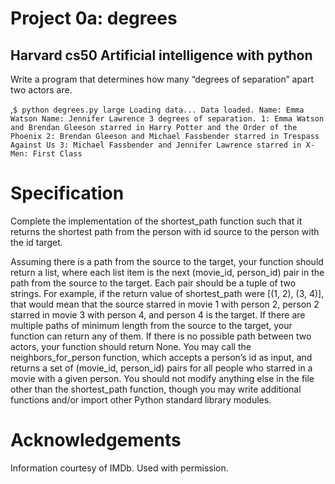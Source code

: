 
# Project 0a: degrees
## Harvard cs50 Artificial intelligence with python

Write a program that determines how many “degrees of separation” apart two actors are.

,```
$ python degrees.py large
Loading data...
Data loaded.
Name: Emma Watson
Name: Jennifer Lawrence
3 degrees of separation.
1: Emma Watson and Brendan Gleeson starred in Harry Potter and the Order of the Phoenix
2: Brendan Gleeson and Michael Fassbender starred in Trespass Against Us
3: Michael Fassbender and Jennifer Lawrence starred in X-Men: First Class ```

# Specification

Complete the implementation of the shortest_path function such that it returns the shortest path from the person with id source to the person with the id target.

Assuming there is a path from the source to the target, your function should return a list, where each list item is the next (movie_id, person_id) pair in the path from the source to the target. Each pair should be a tuple of two strings. For example, if the return value of shortest_path were [(1, 2), (3, 4)], that would mean that the source starred in movie 1 with person 2, person 2 starred in movie 3 with person 4, and person 4 is the target. If there are multiple paths of minimum length from the source to the target, your function can return any of them. If there is no possible path between two actors, your function should return None. You may call the neighbors_for_person function, which accepts a person’s id as input, and returns a set of (movie_id, person_id) pairs for all people who starred in a movie with a given person. You should not modify anything else in the file other than the shortest_path function, though you may write additional functions and/or import other Python standard library modules.

# Acknowledgements

Information courtesy of IMDb. Used with permission.

